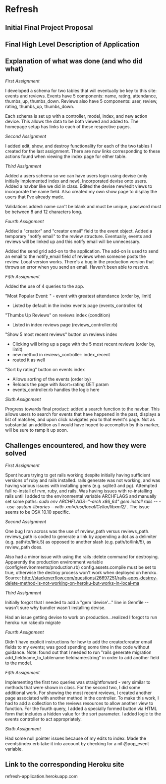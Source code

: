 # Refresh

<h2> Initial Final Project Proposal </h2>

<h2> Final High Level Description of Application </h2>


<h2> Explanation of what was done (and who did what) </h2>

<i> First Assignment </i>

I developed a schema for two tables that will eventually be key to this site: events and reviews. Events have 5 components: name, rating, attendance, thumbs_up, thumbs_down. Reviews also have 5 components: user, review, rating, thumbs_up, thumbs_down. 

Each schema is set up with a controller, model, index, and new action device. This allows the data to be both viewed and added to. The homepage setup has links to each of these respective pages. 

<i> Second Assignment </i>

I added edit, show, and destroy functionality for each of the two tables I created for the last assignment. There are now links corresponding to these actions found when viewing the index page for either table. 

<i> Third Assignment </i>

Added a users schema so we can have users login using devise (only initially implemented index and new). Incorporated devise onto users. Added a navbar like we did in class. Edited the devise new/edit views to incorporate the name field. Also created my own show page to display the users that I've already made. <br>

Validations added: name can't be blank and must be unique, password must be between 8 and 12 characters long.

<i> Fourth Assignment </i>

Added a "creator" and "creator email" field to the event object. Added a temporary "notify email" to the review structure. Eventually, events and reviews will be linked up and this notify email will be unnecessary.

Added the send grid add-on to the application. The add-on is used to send an email to the notify_email field of reviews when someone posts the review. Local version works. There's a bug in the production version that throws an error when you send an email. Haven't been able to resolve.

<i> Fifth Assignment </i>

Added the use of 4 queries to the app. 

"Most Popular Event: " - event with greatest attendance (order by, limit)
* Listed by default in the index events page (events_controller.rb)

"Thumbs Up Reviews" on reviews index (condition)
* Listed in index reviews page (reviews_controller.rb)

"Show 5 most recent reviews" button on reviews index
* Clicking will bring up a page with the 5 most recent reviews (order by, limit)
* new method in reviews_controller: index_recent
* routed it as well

"Sort by rating" button on events index
* Allows sorting of the events (order by)
* Reloads the page with &sort=rating GET param
* events_controller.rb handles the logic here

<i> Sixth Assignment </i>

Progress towards final product: added a search function to the navbar. This allows users to search for events that have happened in the past, displays a list of matches, and upon click navigates you to that event's page. Not as substantial an addition as I would have hoped to accomplish by this marker, will be sure to ramp it up soon.



<h2> Challenges encountered, and how they were solved </h2>

<i> First Assignment </i>

Spent hours trying to get rails working despite initially having sufficient versions of ruby and rails installed. rails generate was not working, and was having various issues with installing gems (e.g. sqlite3 and pg). Attempted full re-install of rvm, ruby, and rails. Was having issues with re-installing rails until I added to the environmental variable ARCHFLAGS and manually set some paths: <i> sudo env ARCHFLAGS="-arch x86_64" gem install rails -- --use-system-libraries --with-xml=/usr/local/Cellar/libxml2/ </i>. The issue seems to be OSX 10.10 specific. 

<i> Second Assignment </i>

One bug I ran across was the use of review_path versus reviews_path. reviews_path is coded to generate a link by appending a dot as a delimiter (e.g. path/to/link.5) as opposed to another slash (e.g. path/to/link/5), as review_path does. 

Also had a minor issue with using the rails :delete command for destroying. Apparently the production environment variable (config/environments/production.rb) config.assets.compile must be set to true, otherwise the destroy process won't work when deployed on heroku. Source: http://stackoverflow.com/questions/26697251/rails-apps-destroy-delete-method-is-not-working-on-heroku-but-works-in-local-ma

<i> Third Assignment </i>

Initially forgot that I needed to add a "gem 'devise'..." line in Gemfile -- wasn't sure why bundler wasn't installing devise. <br>

Had an issue getting devise to work on production...realized I forgot to run heroku run rake:db migrate <br>

<i> Fourth Assignment </i>

Didn't have explicit instructions for how to add the creator/creator email fields to my events; was good spending some time in the code without guidance. Note: found out that I needed to run "rails generate migration add_fieldname_to_tablename fieldname:string" in order to add another field to the model. 

<i> Fifth Assignment </i>

Implementing the first two queries was straightforward - very similar to methods that were shown in class. For the second two, I did some additional work. For showing the most recent reviews, I created another page associated with another method in the controller. To make this work, I had to add a collection to the reviews resources to allow another view to function. For the fourth query, I added a specially formed button via HTML form that includes a hidden value for the sort parameter. I added logic to the events controller to act appropriately.

<i> Sixth Assignment </i>

Had some null pointer issues because of my edits to index. Made the events/index erb take it into account by checking for a nil @pop_event variable. 


<h2> Link to the corresponding Heroku site </h2>

refresh-application.herokuapp.com

